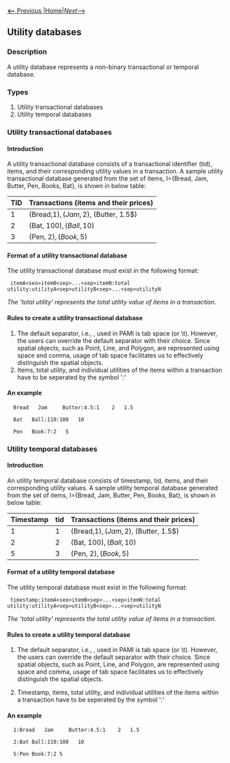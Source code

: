 [__<--__ Previous ](aboutPAMI.html)|[Home](installation.html)|[_Next_-->](organization.html)


## Utility databases

### Description

A utility database represents a non-binary transactional or temporal database.

### Types
1. Utility transactional databases
2. Utility temporal databases

### Utility transactional databases
#### Introduction
A utility transactional database consists of a transactional identifier (tid), items, and their corresponding utility values in a transaction.
A sample utility transactional database generated from the set of items, I={Bread, Jam, Butter, Pen, Books, Bat},
is shown in below table:

  TID |  Transactions (items and their prices)
     --- | -----
     1   | (Bread,1$), (Jam,2$), (Butter, 1.5$)
     2   | (Bat, 100$), (Ball, 10$)
     3   | (Pen, 2$), (Book, 5$) 

#### Format of a utility transactional database
The utility transactional database must exist in the following format:

     itemA<seo>itemB<sep>...<sep>itemN:total utility:utilityA<sep>utilityB<sep>...<sep>utilityN

_The 'total utility' represents the total utility value of items in a transaction._


#### Rules to create a utility transactional database

1. The default separator, i.e., <sep>, used in PAMI is tab space (or \t). However, the users can override the default 
   separator with their choice. Since spatial objects, such as Point, Line, and Polygon, are represented using space 
   and comma, usage of tab space facilitates us to effectively distinguish the spatial objects. 
2. Items, total utility, and individual utilities of the items within a transaction have to be seperated by the symbol ':'

#### An example

      Bread   Jam     Butter:4.5:1    2   1.5

      Bat   Ball:110:100   10

      Pen   Book:7:2   5

### Utility temporal databases
#### Introduction
An utility temporal database consists of timestamp, tid, items, and their corresponding utility values. 
A sample utility temporal database generated from the set of items, I={Bread, Jam, Butter, Pen, Books, Bat},
is shown in below table:

  Timestamp | tid| Transactions (items and their prices)
     --- | -----|----
    1| 1   | (Bread,1$), (Jam,2$), (Butter, 1.5$)
    2| 2   | (Bat, 100$), (Ball, 10$)
    5| 3   | (Pen, 2$), (Book, 5$) 

#### Format of a utility temporal database
The utility temporal database must exist in the following format:

     timestamp:itemA<seo>itemB<sep>...<sep>itemN:total utility:utilityA<sep>utilityB<sep>...<sep>utilityN

_The 'total utility' represents the total utility value of items in a transaction._

#### Rules to create a utility temporal database
1.  The default separator, i.e., <sep>, used in PAMI is tab space (or \t). However, the users can override the default 
   separator with their choice. Since spatial objects, such as Point, Line, and Polygon, are represented using space 
   and comma, usage of tab space facilitates us to effectively distinguish the spatial objects.
    
1. Timestamp, items, total utility, and individual utilities of the items within a transaction have to be seperated by the symbol ':'

#### An example

      1:Bread   Jam     Butter:4.5:1    2   1.5

      2:Bat Ball:110:100   10

      5:Pen Book:7:2 5
